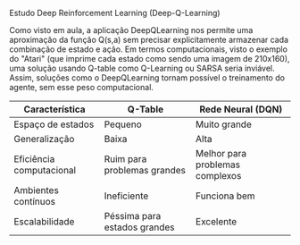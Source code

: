 Estudo Deep Reinforcement Learning (Deep-Q-Learning)

Como visto em aula, a aplicação DeepQLearning nos permite uma aproximação da função Q(s,a) sem precisar explicitamente armazenar cada combinação de estado e ação. Em termos computacionais, visto o exemplo do "Atari" (que imprime cada estado como sendo uma imagem de 210x160), uma solução usando Q-table como Q-Learning ou SARSA seria inviável. Assim, soluções como o DeepQLearning tornam possível o treinamento do agente, sem esse peso computacional.


| Característica            | Q-Table                         | Rede Neural (DQN)            |
|---------------------------|--------------------------------|------------------------------|
| Espaço de estados         | Pequeno                        | Muito grande                 |
| Generalização             | Baixa                          | Alta                         |
| Eficiência computacional  | Ruim para problemas grandes    | Melhor para problemas complexos |
| Ambientes contínuos       | Ineficiente                    | Funciona bem                 |
| Escalabilidade           | Péssima para estados grandes   | Excelente                     |
